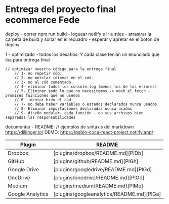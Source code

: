 # Entrega del proyecto final ecommerce Fede

deploy 
    - correr npm run build
    - loguear netlify e ir a sties 
    - arrastrar la carpeta de build y soltar en el recuadro 
    - esperar y apretar en el botón de deploy


1 - optimizado - todos los desafíos. Y cada clase tenían un enunciado que iba para entrega final

    // optimizar nuestro código para la entrega final
        // 1- no repetir cód.
        // 2- no mezclar idiomas en el cód. 
        // 3- no al cód comentado. 
        // 4- eliminar todos los console.log (menos los de los errores)
        // 5- Eliminar todo lo que no necesitemos -> mock el fetch - promises fuinciones que no usemos
        // 6- identar bien el cód. 
        // 7- no debe haber variables o estados declarados nunca usados
        // 8- Eliminar importaciones declaradas nunca usadas
        // 9- diseño modular- cada función - en sus archivos bien separadas las responsabilidades
documentar - README: 
    // ejemplos de sintaxis del markdown
    https://dillinger.io/
    DEMO: https://pablo-coca-react-project.netlify.app/

| Plugin | README |
| ------ | ------ |
| Dropbox | [plugins/dropbox/README.md][PlDb] |
| GitHub | [plugins/github/README.md][PlGh] |
| Google Drive | [plugins/googledrive/README.md][PlGd] |
| OneDrive | [plugins/onedrive/README.md][PlOd] |
| Medium | [plugins/medium/README.md][PlMe] |
| Google Analytics | [plugins/googleanalytics/README.md][PlGa] |
